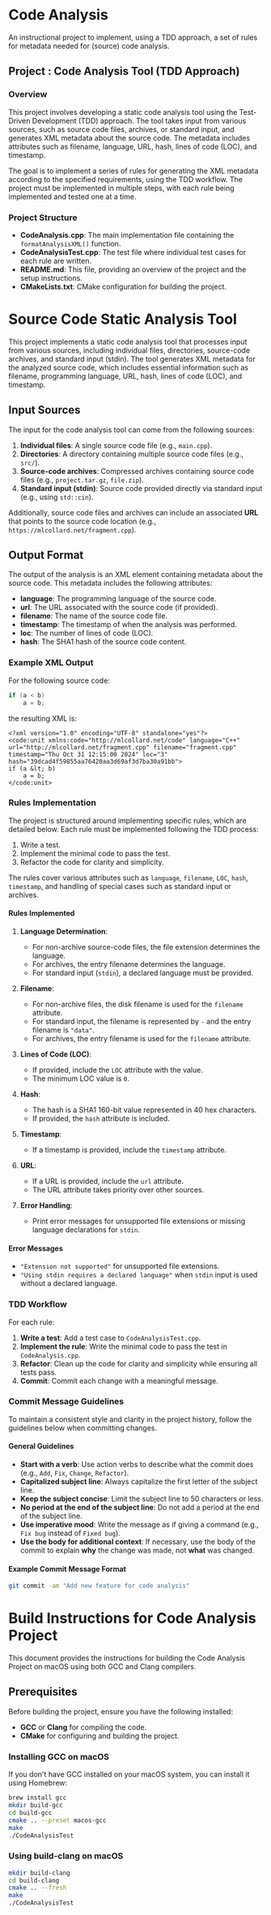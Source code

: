 # Code Analysis

An instructional project to implement, using a TDD approach, a set of rules for metadata needed for (source) code analysis.

## Project : Code Analysis Tool (TDD Approach)

### Overview
This project involves developing a static code analysis tool using the Test-Driven Development (TDD) approach. The tool takes input from various sources, such as source code files, archives, or standard input, and generates XML metadata about the source code. The metadata includes attributes such as filename, language, URL, hash, lines of code (LOC), and timestamp.

The goal is to implement a series of rules for generating the XML metadata according to the specified requirements, using the TDD workflow. The project must be implemented in multiple steps, with each rule being implemented and tested one at a time.

### Project Structure

- **CodeAnalysis.cpp**: The main implementation file containing the `formatAnalysisXML()` function.
- **CodeAnalysisTest.cpp**: The test file where individual test cases for each rule are written.
- **README.md**: This file, providing an overview of the project and the setup instructions.
- **CMakeLists.txt**: CMake configuration for building the project.

# Source Code Static Analysis Tool

This project implements a static code analysis tool that processes input from various sources, including individual files, directories, source-code archives, and standard input (stdin). The tool generates XML metadata for the analyzed source code, which includes essential information such as filename, programming language, URL, hash, lines of code (LOC), and timestamp.

## Input Sources

The input for the code analysis tool can come from the following sources:

1. **Individual files**: A single source code file (e.g., `main.cpp`).
2. **Directories**: A directory containing multiple source code files (e.g., `src/`).
3. **Source-code archives**: Compressed archives containing source code files (e.g., `project.tar.gz`, `file.zip`).
4. **Standard input (stdin)**: Source code provided directly via standard input (e.g., using `std::cin`).

Additionally, source code files and archives can include an associated **URL** that points to the source code location (e.g., `https://mlcollard.net/fragment.cpp`).

## Output Format

The output of the analysis is an XML element containing metadata about the source code. This metadata includes the following attributes:

- **language**: The programming language of the source code.
- **url**: The URL associated with the source code (if provided).
- **filename**: The name of the source code file.
- **timestamp**: The timestamp of when the analysis was performed.
- **loc**: The number of lines of code (LOC).
- **hash**: The SHA1 hash of the source code content.

### Example XML Output

For the following source code:

```cpp
if (a < b)
    a = b;
```
the resulting XML is:

```
<?xml version="1.0" encoding="UTF-8" standalone="yes"?>
<code:unit xmlns:code="http://mlcollard.net/code" language="C++" url="http://mlcollard.net/fragment.cpp" filename="fragment.cpp" timestamp="Thu Oct 31 12:15:00 2024" loc="3" hash="39dcad4f59855aa76420aa3d69af3d7ba30a91bb">
if (a &lt; b)
    a = b;
</code:unit>
```
### Rules Implementation

The project is structured around implementing specific rules, which are detailed below. Each rule must be implemented following the TDD process:
1. Write a test.
2. Implement the minimal code to pass the test.
3. Refactor the code for clarity and simplicity.

The rules cover various attributes such as `language`, `filename`, `LOC`, `hash`, `timestamp`, and handling of special cases such as standard input or archives.

#### Rules Implemented

1. **Language Determination**:
   - For non-archive source-code files, the file extension determines the language.
   - For archives, the entry filename determines the language.
   - For standard input (`stdin`), a declared language must be provided.

2. **Filename**:
   - For non-archive files, the disk filename is used for the `filename` attribute.
   - For standard input, the filename is represented by `-` and the entry filename is `"data"`.
   - For archives, the entry filename is used for the `filename` attribute.

3. **Lines of Code (LOC)**:
   - If provided, include the `LOC` attribute with the value.
   - The minimum LOC value is `0`.

4. **Hash**:
   - The hash is a SHA1 160-bit value represented in 40 hex characters.
   - If provided, the `hash` attribute is included.

5. **Timestamp**:
   - If a timestamp is provided, include the `timestamp` attribute.

6. **URL**:
   - If a URL is provided, include the `url` attribute.
   - The URL attribute takes priority over other sources.

7. **Error Handling**:
   - Print error messages for unsupported file extensions or missing language declarations for `stdin`.

#### Error Messages
- `"Extension not supported"` for unsupported file extensions.
- `"Using stdin requires a declared language"` when `stdin` input is used without a declared language.

### TDD Workflow

For each rule:
1. **Write a test**: Add a test case to `CodeAnalysisTest.cpp`.
2. **Implement the rule**: Write the minimal code to pass the test in `CodeAnalysis.cpp`.
3. **Refactor**: Clean up the code for clarity and simplicity while ensuring all tests pass.
4. **Commit**: Commit each change with a meaningful message.

### Commit Message Guidelines

To maintain a consistent style and clarity in the project history, follow the guidelines below when committing changes.

#### General Guidelines
- **Start with a verb**: Use action verbs to describe what the commit does (e.g., `Add`, `Fix`, `Change`, `Refactor`).
- **Capitalized subject line**: Always capitalize the first letter of the subject line.
- **Keep the subject concise**: Limit the subject line to 50 characters or less.
- **No period at the end of the subject line**: Do not add a period at the end of the subject line.
- **Use imperative mood**: Write the message as if giving a command (e.g., `Fix bug` instead of `Fixed bug`).
- **Use the body for additional context**: If necessary, use the body of the commit to explain **why** the change was made, not **what** was changed.

#### Example Commit Message Format
```bash
git commit -am "Add new feature for code analysis"
```
# Build Instructions for Code Analysis Project

This document provides the instructions for building the Code Analysis Project on macOS using both GCC and Clang compilers.

## Prerequisites

Before building the project, ensure you have the following installed:

- **GCC** or **Clang** for compiling the code.
- **CMake** for configuring and building the project.

### Installing GCC on macOS

If you don't have GCC installed on your macOS system, you can install it using Homebrew:

```bash
brew install gcc
mkdir build-gcc
cd build-gcc
cmake .. --preset macos-gcc
make
./CodeAnalysisTest
```
### Using build-clang on macOS
```bash
mkdir build-clang
cd build-clang
cmake .. --fresh
make
./CodeAnalysisTest

